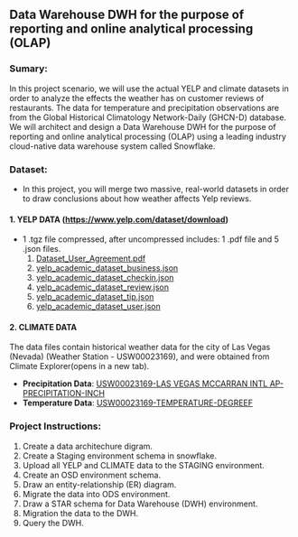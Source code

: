 ## Data Warehouse DWH for the purpose of reporting and online analytical processing (OLAP)

### Sumary:

In this project scenario, we will use the actual YELP and climate datasets in order to analyze the effects the weather has on customer reviews of restaurants. The data for temperature and precipitation observations are from the Global Historical Climatology Network-Daily (GHCN-D) database. We will architect and design a Data Warehouse DWH for the purpose of reporting and online analytical processing (OLAP) using a leading industry cloud-native data warehouse system called Snowflake.

### Dataset:

- In this project, you will merge two massive, real-world datasets in order to draw conclusions about how weather affects Yelp reviews.

#### 1. YELP DATA (https://www.yelp.com/dataset/download)

- 1 .tgz file compressed, after uncompressed includes: 1 .pdf file and 5 .json files.
  1. [Dataset_User_Agreement.pdf](data/yelp_sample/Dataset_User_Agreement.pdf)
  2. [yelp_academic_dataset_business.json](data/yelp_sample/yelp_academic_dataset_business.json)
  3. [yelp_academic_dataset_checkin.json](data/yelp_sample/yelp_academic_dataset_checkin.json)
  4. [yelp_academic_dataset_review.json](data/yelp_sample/yelp_academic_dataset_review.json)
  5. [yelp_academic_dataset_tip.json](data/yelp_sample/yelp_academic_dataset_tip.json)
  6. [yelp_academic_dataset_user.json](yelp_academic_dataset_user.json)

#### 2. CLIMATE DATA

The data files contain historical weather data for the city of Las Vegas (Nevada) (Weather Station - USW00023169), and were obtained from Climate Explorer(opens in a new tab).

- **Precipitation Data**: [USW00023169-LAS VEGAS MCCARRAN INTL AP-PRECIPITATION-INCH](data/climate/usw00023169-las-vegas-mccarran-intl-ap-precipitation-inch.csv)
- **Temperature Data**: [USW00023169-TEMPERATURE-DEGREEF](data/climate/usw00023169-temperature-degreef.csv)

### Project Instructions:

1. Create a data architechure digram.
2. Create a Staging environment schema in snowflake.
3. Upload all YELP and CLIMATE data to the STAGING environment.
4. Create an OSD environment schema.
5. Draw an entity-relationship (ER) diagram.
6. Migrate the data into ODS environment.
7. Draw a STAR schema for Data Warehouse (DWH) environment.
8. Migration the data to the DWH.
9. Query the DWH.
